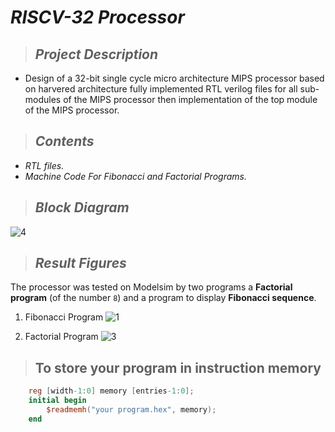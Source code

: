 # _**RISCV-32 Processor**_
> ## _Project Description_
   * Design of a 32-bit single cycle micro architecture MIPS processor based on harvered architecture fully implemented RTL verilog files for all sub-modules of the MIPS processor then implementation of the top module of the MIPS processor.
> ## _Contents_
   * _RTL files._
   * _Machine Code For Fibonacci and Factorial Programs._


> ## _Block Diagram_
![4](https://user-images.githubusercontent.com/67025780/222915750-254d5014-11f3-4366-93f0-0273003a659c.PNG)

> ## _Result Figures_
The processor was tested on Modelsim by two programs a **Factorial program** (of the number `8`) and a program to display **Fibonacci sequence**.
1. Fibonacci Program
![1](https://user-images.githubusercontent.com/67025780/222915818-4170992a-b2f8-4a87-a7be-cd404d411eaa.PNG)

2. Factorial Program
![3](https://user-images.githubusercontent.com/67025780/222915822-6406c0e8-1c56-43d8-926e-2d874d24ec3c.PNG)

> ## __To store your program in instruction memory__
```verilog
    reg [width-1:0] memory [entries-1:0];
    initial begin
        $readmemh("your program.hex", memory);
    end
```


